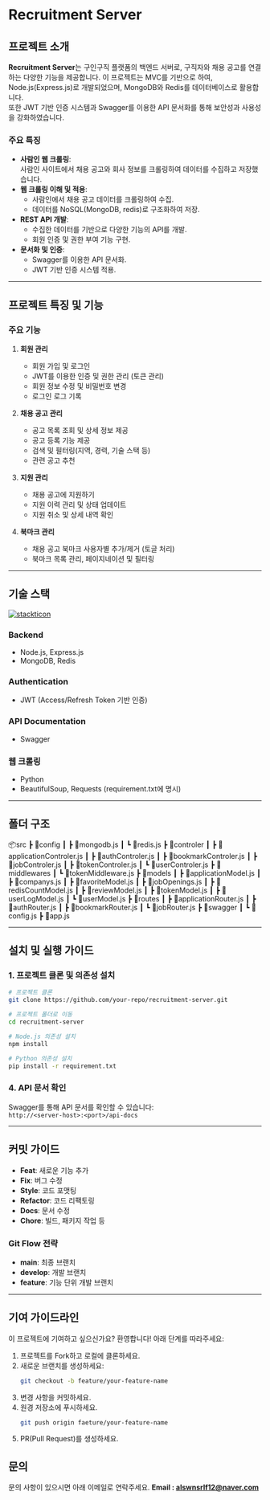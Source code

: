# Recruitment Server

## 프로젝트 소개

**Recruitment Server**는 구인구직 플랫폼의 백엔드 서버로, 구직자와 채용 공고를 연결하는 다양한 기능을 제공합니다. 이 프로젝트는 MVC를 기반으로 하여, Node.js(Express.js)로 개발되었으며, MongoDB와 Redis를 데이터베이스로 활용합니다.  
또한 JWT 기반 인증 시스템과 Swagger를 이용한 API 문서화를 통해 보안성과 사용성을 강화하였습니다.  

### 주요 특징
- **사람인 웹 크롤링**:  
  사람인 사이트에서 채용 공고와 회사 정보를 크롤링하여 데이터를 수집하고 저장했습니다.
- **웹 크롤링 이해 및 적용**:
  - 사람인에서 채용 공고 데이터를 크롤링하여 수집.
  - 데이터를 NoSQL(MongoDB, redis)로 구조화하여 저장.
- **REST API 개발**:
  - 수집한 데이터를 기반으로 다양한 기능의 API를 개발.
  - 회원 인증 및 권한 부여 기능 구현.
- **문서화 및 인증**:
  - Swagger를 이용한 API 문서화.
  - JWT 기반 인증 시스템 적용.

---

## 프로젝트 특징 및 기능

### 주요 기능
1. **회원 관리**  
   - 회원 가입 및 로그인
   - JWT를 이용한 인증 및 권한 관리 (토큰 관리)
   - 회원 정보 수정 및 비밀번호 변경
   - 로그인 로그 기록

2. **채용 공고 관리**  
   - 공고 목록 조회 및 상세 정보 제공
   - 공고 등록 기능 제공
   - 검색 및 필터링(지역, 경력, 기술 스택 등)
   - 관련 공고 추천

3. **지원 관리**  
   - 채용 공고에 지원하기
   - 지원 이력 관리 및 상태 업데이트
   - 지원 취소 및 상세 내역 확인

4. **북마크 관리**  
   - 채용 공고 북마크 사용자별 추가/제거 (토글 처리)
   - 북마크 목록 관리, 페이지네이션 및 필터링

---

## 기술 스택

[![stackticon](https://firebasestorage.googleapis.com/v0/b/stackticon-81399.appspot.com/o/images%2F1733896332435?alt=media&token=7b9ad24c-a468-4d6e-8832-bd1ab3bbee1d)](https://github.com/msdio/stackticon)

### **Backend**
- Node.js, Express.js  
- MongoDB, Redis  

### **Authentication**
- JWT (Access/Refresh Token 기반 인증)  

### **API Documentation**
- Swagger  

### **웹 크롤링**
- Python
- BeautifulSoup, Requests (requirement.txt에 명시)

---

## 폴더 구조

📦src
 ┣ 📂config
 ┃ ┣ 📜mongodb.js
 ┃ ┗ 📜redis.js
 ┣ 📂controler
 ┃ ┣ 📜applicationControler.js
 ┃ ┣ 📜authControler.js
 ┃ ┣ 📜bookmarkControler.js
 ┃ ┣ 📜jobControler.js
 ┃ ┣ 📜tokenControler.js
 ┃ ┗ 📜userControler.js
 ┣ 📂middlewares
 ┃ ┗ 📜tokenMiddleware.js
 ┣ 📂models
 ┃ ┣ 📜applicationModel.js
 ┃ ┣ 📜companys.js
 ┃ ┣ 📜favoriteModel.js
 ┃ ┣ 📜jobOpenings.js
 ┃ ┣ 📜redisCountModel.js
 ┃ ┣ 📜reviewModel.js
 ┃ ┣ 📜tokenModel.js
 ┃ ┣ 📜userLogModel.js
 ┃ ┗ 📜userModel.js
 ┣ 📂routes
 ┃ ┣ 📜applicationRouter.js
 ┃ ┣ 📜authRouter.js
 ┃ ┣ 📜bookmarkRouter.js
 ┃ ┗ 📜jobRouter.js
 ┣ 📂swagger
 ┃ ┗ 📜config.js
 ┣ 📜app.js

---
## 설치 및 실행 가이드

### 1. 프로젝트 클론 및 의존성 설치
```bash
# 프로젝트 클론
git clone https://github.com/your-repo/recruitment-server.git

# 프로젝트 폴더로 이동
cd recruitment-server

# Node.js 의존성 설치
npm install

# Python 의존성 설치
pip install -r requirement.txt
```

### 4. API 문서 확인
Swagger를 통해 API 문서를 확인할 수 있습니다:  
`http://<server-host>:<port>/api-docs`

---

## 커밋 가이드
- **Feat**: 새로운 기능 추가  
- **Fix**: 버그 수정  
- **Style**: 코드 포맷팅  
- **Refactor**: 코드 리팩토링  
- **Docs**: 문서 수정  
- **Chore**: 빌드, 패키지 작업 등  

### Git Flow 전략
- **main**: 최종 브랜치  
- **develop**: 개발 브랜치  
- **feature**: 기능 단위 개발 브랜치  

---

## 기여 가이드라인

이 프로젝트에 기여하고 싶으신가요? 환영합니다! 아래 단계를 따라주세요:
1. 프로젝트를 Fork하고 로컬에 클론하세요.
2. 새로운 브랜치를 생성하세요:
   ```bash
   git checkout -b feature/your-feature-name
   ```
3. 변경 사항을 커밋하세요.
4. 원경 저장소에 푸시하세요.
    ```bash
    git push origin faeture/your-feature-name
    ```
5. PR(Pull Request)를 생성하세요.

## 문의

문의 사항이 있으시면 아래 이메일로 연락주세요.
**Email : alswnsrlf12@naver.com**
